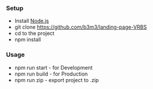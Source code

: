 ### Setup

- Install [Node.js](https://nodejs.org)
- git clone https://github.com/b3m3/landing-page-VRBS
- cd to the project
- npm install

### Usage

- npm run start - for Development
- npm run build - for Production
- npm run zip - export project to .zip
